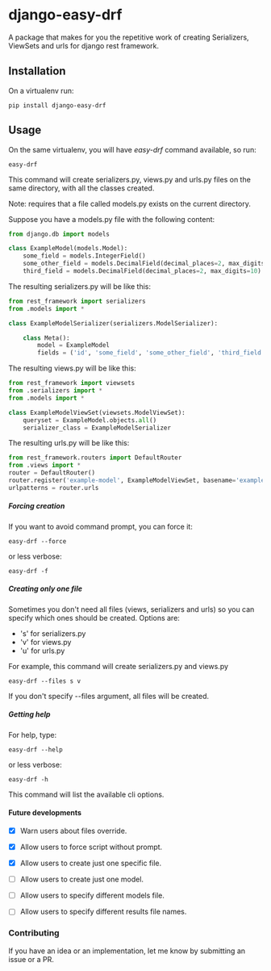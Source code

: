 # django-easy-drf

A package that makes for you the repetitive work of creating Serializers, ViewSets and urls for django rest framework.

## Installation
On a virtualenv run:
```
pip install django-easy-drf
```

## Usage
On the same virtualenv, you will have *easy-drf* command available, so run:
```
easy-drf
```
This command will create serializers.py, views.py and urls.py files on the same directory, with all the classes created.

Note: requires that a file called models.py exists on the current directory.

Suppose you have a models.py file with the following content:
```python
from django.db import models

class ExampleModel(models.Model):
    some_field = models.IntegerField()
    some_other_field = models.DecimalField(decimal_places=2, max_digits=10)
    third_field = models.DecimalField(decimal_places=2, max_digits=10)
```

The resulting serializers.py will be like this:
```python
from rest_framework import serializers
from .models import *

class ExampleModelSerializer(serializers.ModelSerializer):

    class Meta():
        model = ExampleModel
        fields = ('id', 'some_field', 'some_other_field', 'third_field')
```

The resulting views.py will be like this:
```python
from rest_framework import viewsets
from .serializers import *
from .models import *

class ExampleModelViewSet(viewsets.ModelViewSet):
    queryset = ExampleModel.objects.all()
    serializer_class = ExampleModelSerializer
```

The resulting urls.py will be like this:
```python
from rest_framework.routers import DefaultRouter
from .views import *
router = DefaultRouter()
router.register('example-model', ExampleModelViewSet, basename='example-model')
urlpatterns = router.urls
```


##### Forcing creation
If you want to avoid command prompt, you can force it:
```
easy-drf --force
```
or less verbose:
```
easy-drf -f
```
##### Creating only one file
Sometimes you don't need all files (views, serializers and urls) so you can specify which ones should be created. Options are:
- 's' for serializers.py
- 'v' for views.py
- 'u' for urls.py

For example, this command will create serializers.py and views.py
```
easy-drf --files s v
```
If you don't specify --files argument, all files will be created.

##### Getting help
For help, type:
```
easy-drf --help
```
or less verbose:
```
easy-drf -h
```
This command will list the available cli options.

#### Future developments
- [x] Warn users about files override.
- [x] Allow users to force script without prompt.
- [x] Allow users to create just one specific file.
- [ ] Allow users to create just one model.
- [ ] Allow users to specify different models file.
- [ ] Allow users to specify different results file names.


### Contributing
If you have an idea or an implementation, let me know by submitting an issue or a PR.
